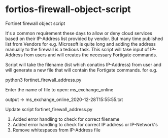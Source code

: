# fortios-firewall-object-script

Fortinet firewall object script

It's a common requirement these days to allow or deny cloud services based on their IP-Address list provided by vendor. 
But many time published list from Vendors for e.g. Microsoft is quite long and adding the address manually to the firewall is a  tedious task.
This script will take input of IP-Address from users and will creates the necessary Fortigate commands.

Script will take the filename (list which conatins IP-Address) from user and will generate a new file that will contain the Fortigate commands.
for e.g.

python3 fortinet_firewall_address.py

Enter the name of file to open: ms_exchange_online

output -> ms_exchange_online_2020-12-28T15\:55\:55.txt

Update script fortinet_firewall_address.py
1. Added error handling to check for correct filename
2. Added error handling to check for correct IP address or IP-Network's
3. Remove whitespaces from IP-Address file
